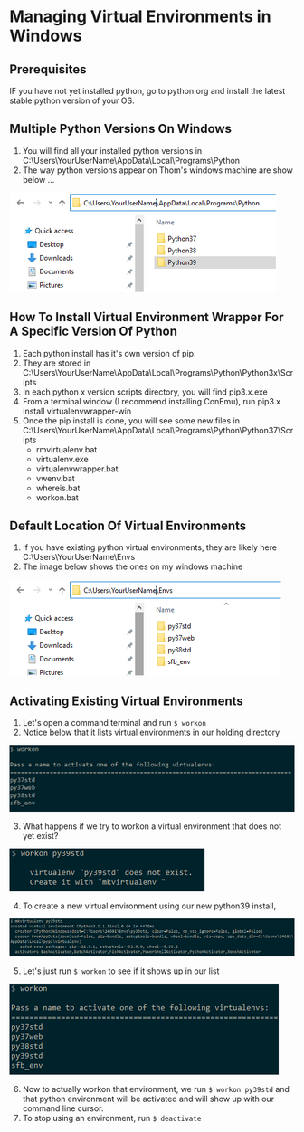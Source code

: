 # Managing Virtual Environments in Windows

## Prerequisites
IF you have not yet installed python, go to python.org and install the latest stable python version of your OS.

## Multiple Python Versions On Windows
1. You will find all your installed python versions in C:\Users\YourUserName\AppData\Local\Programs\Python
2. The way python versions appear on Thom's windows machine are show below ...

![Python Versions On Thom's Machine](Python_Versions.png)

## How To Install Virtual Environment Wrapper For A Specific Version Of Python
1. Each python install has it's own version of pip.
2. They are stored in C:\Users\YourUserName\AppData\Local\Programs\Python\Python3x\Scripts
3. In each python x version scripts directory, you will find pip3.x.exe
4. From a terminal window (I recommend installing ConEmu), run pip3.x install virtualenvwrapper-win
5. Once the pip install is done, you will see some new files in C:\Users\YourUserName\AppData\Local\Programs\Python\Python37\Scripts
    * rmvirtualenv.bat
    * virtualenv.exe
    * virtualenvwrapper.bat
    * vwenv.bat
    * whereis.bat
    * workon.bat

## Default Location Of Virtual Environments
1. If you have existing python virtual environments, they are likely here C:\Users\YourUserName\Envs
2. The image below shows the ones on my windows machine

![Thom's Virtual Environments](Windows_Python_VENVs.png)

## Activating Existing Virtual Environments
1. Let's open a command terminal and run ```$ workon```
2. Notice below that it lists virtual environments in our holding directory

![workon command](workon_command_before.png)

3. What happens if we try to workon a virtual environment that does not yet exist?

![workon non existing env command](workon_venv_name_command.png)

4. To create a new virtual environment using our new python39 install,

![mkvirtualenv command](mkvirtualenv_name.png)

5. Let's just run ```$ workon``` to see if it shows up in our list

![workon command again](workon_command_after.png)

6. Now to actually workon that environment, we run ```$ workon py39std``` and that python environment will be activated and will show up with our command line cursor.
7. To stop using an environment, run ```$ deactivate```
